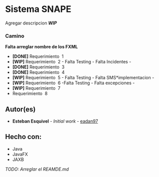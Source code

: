 # Sistema SNAPE

Agregar descripcion
_**WIP**_

### Camino

**Falta arreglar nombre de los FXML**

* **[DONE]** Requerimiento ​ 1
* **[WIP]** Requerimiento ​ 2 - Falta Testing - Falta Incidentes -
* **[DONE]** Requerimiento ​ 3
* **[DONE]** Requerimiento ​ 4
* **[WIP]** Requerimiento ​ 5 - Falta Testing - Falta SMS*implementacion -
* **[WIP]** Requerimiento ​ 6 -Falta Testing - Falta excepciones -
* **[WIP]** Requerimiento ​ 7
* Requerimiento ​ 8

## Autor(es)

* **Esteban Esquivel** - *Initial work* - [eadan97](https://fb.com/eadan97) 


## Hecho con:

* Java
* JavaFX
* JAXB

_TODO: Arreglar el REAMDE.md_